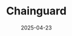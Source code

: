 ---  
layout: startup_page  
title: "Chainguard"  
id: "chainguard.dev"  
permalink: "/chainguardchainguard.dev04232025/"  
website: "https://www.chainguard.dev/"  
funding_round: "Series D"  
funding_amount: "$356M"  
investors: "Kleiner Perkins, IVP, Salesforce Ventures, Datadog Ventures"  
about: "Chainguard provides a secure foundation for software development and deployment, offering guarded open-source software built from source and continuously updated to eliminate threats in software supply chains. They serve Fortune 500 enterprises and global leaders, focusing on enhancing security, efficiency, and reliability in software development."  
markets: "Software Development, Cybersecurity, Open Source Software"  
hq: "Kirkland, Washington, United States"  
founded_year: "2021"  
linkedin: "https://www.linkedin.com/company/chainguard-dev"  
twitter: "https://twitter.com/chainguard_dev"  
instagram: ""  
facebook: ""  
crunchbase: "https://www.crunchbase.com/organization/chainguard"  
pitchbook: "https://pitchbook.com/profiles/company/484806-52"  

date_display: "23-Apr-2025"  
date: "2025-04-23"

# SEO Optimization  
meta_title: "Chainguard - Series D Funding ($356M)"  
meta_description: "Chainguard, Chainguard provides a secure foundation for software development and deployment, offering guarded open-source software built from source and continuou..."  
meta_keywords: "Chainguard, Software Development, Cybersecurity, Open Source Software, Series D funding"  
canonical_url: "https://startup.projectstartups.com/chainguardchainguard.dev04232025/"  
---